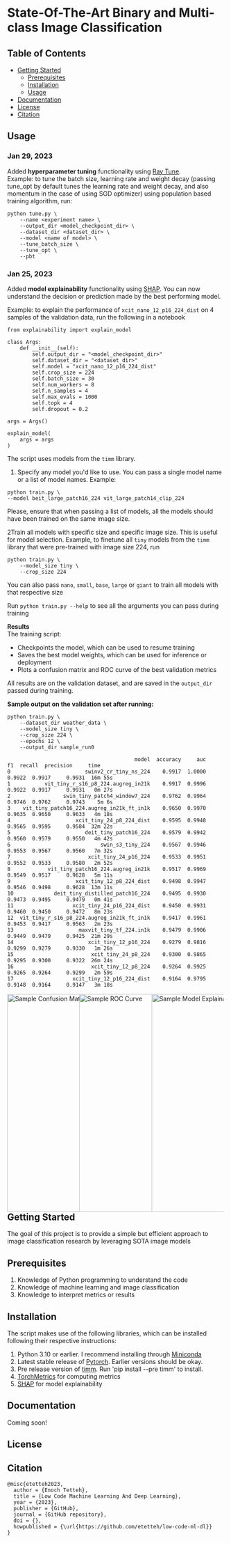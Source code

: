 # State-Of-The-Art Binary and Multi-class Image Classification

## Table of Contents

* [Getting Started](#getting-started)
    * [Prerequisites](#prerequisites)
    * [Installation](#installation)
    * [Usage](#usage)
* [Documentation](#documentation)
* [License](#license)
* [Citation](#citation)

## Usage
### Jan 29, 2023
Added **hyperparameter tuning** functionality using [Ray Tune](https://www.ray.io/ray-tune).\
Example: to tune the batch size, learning rate and weight decay (passing tune_opt by default tunes the learning rate and weight decay, and also momentum in the case of using SGD optimizer) using population based training algorithm, run:
```
python tune.py \
    --name <experiment name> \
    --output_dir <model_checkpoint_dir> \
    --dataset_dir <dataset_dir> \
    --model <name of model> \
    --tune_batch_size \
    --tune_opt \
    --pbt 
```

### Jan 25, 2023
Added **model explainability** functionality using [SHAP](https://shap.readthedocs.io/en/latest/index.html#). You can now understand the decision or prediction made by the best performing model.

Example: to explain the performance of `xcit_nano_12_p16_224_dist` on 4 samples of the validation data, run the following in a notebook
```
from explainability import explain_model

class Args:
    def __init__(self):
        self.output_dir = "<model_checkpoint_dir>"
        self.dataset_dir = "<dataset_dir>"
        self.model = "xcit_nano_12_p16_224_dist"
        self.crop_size = 224
        self.batch_size = 30
        self.num_workers = 8
        self.n_samples = 4
        self.max_evals = 1000
        self.topk = 4
        self.dropout = 0.2
    
args = Args()

explain_model(
    args = args
)

```

The script uses models from the `timm` library.
1. Specify any model you'd like to use. You can pass a single model name or a list of model names. Example:
```
python train.py \
--model beit_large_patch16_224 vit_large_patch14_clip_224
```
Please, ensure that when passing a list of models, all the models should have been trained on the same image size.

2Train all models with specific size and specific image size. This is useful for model selection. Example, to finetune all `tiny` models from the `timm` library that were pre-trained with image size 224, run
```
python train.py \ 
    --model_size tiny \
    --crop_size 224
```
You can also pass `nano`, `small`, `base`, `large` or `giant` to train all models with that respective size

Run `python train.py --help` to see all the arguments you can pass during training

**Results**\
The training script:
* Checkpoints the model, which can be used to resume training
* Saves the best model weights, which can be used for inference or deployment
* Plots a confusion matrix and ROC curve of the best validation metrics

All results are on the validation dataset, and are saved in the `output_dir` passed during training.


**Sample output on the validation set after running:**
```
python train.py \
    --dataset_dir weather_data \ 
    --model_size tiny \
    --crop_size 224 \ 
    --epochs 12 \
    --output_dir sample_run0
```

```
                                         model  accuracy     auc      f1  recall  precision     time
0                        swinv2_cr_tiny_ns_224    0.9917  1.0000  0.9922  0.9917     0.9931  16m 55s
1           vit_tiny_r_s16_p8_224.augreg_in21k    0.9917  0.9996  0.9922  0.9917     0.9931   0m 27s
2                 swin_tiny_patch4_window7_224    0.9762  0.9964  0.9746  0.9762     0.9743    5m 6s
3    vit_tiny_patch16_224.augreg_in21k_ft_in1k    0.9650  0.9970  0.9635  0.9650     0.9633   4m 18s
4                     xcit_tiny_24_p8_224_dist    0.9595  0.9948  0.9565  0.9595     0.9584  32m 22s
5                        deit_tiny_patch16_224    0.9579  0.9942  0.9560  0.9579     0.9550   4m 42s
6                             swin_s3_tiny_224    0.9567  0.9946  0.9553  0.9567     0.9560   7m 32s
7                         xcit_tiny_24_p16_224    0.9533  0.9951  0.9552  0.9533     0.9580   2m 52s
8            vit_tiny_patch16_224.augreg_in21k    0.9517  0.9969  0.9549  0.9517     0.9628   5m 11s
9                     xcit_tiny_12_p8_224_dist    0.9498  0.9947  0.9546  0.9498     0.9628  13m 11s
10             deit_tiny_distilled_patch16_224    0.9495  0.9930  0.9473  0.9495     0.9479   0m 41s
11                   xcit_tiny_24_p16_224_dist    0.9450  0.9931  0.9460  0.9450     0.9472   8m 23s
12  vit_tiny_r_s16_p8_224.augreg_in21k_ft_in1k    0.9417  0.9961  0.9453  0.9417     0.9563   2m 23s
13                     maxvit_tiny_tf_224.in1k    0.9479  0.9906  0.9449  0.9479     0.9425  21m 29s
14                        xcit_tiny_12_p16_224    0.9279  0.9816  0.9299  0.9279     0.9330   1m 26s
15                         xcit_tiny_24_p8_224    0.9300  0.9865  0.9295  0.9300     0.9322  26m 24s
16                         xcit_tiny_12_p8_224    0.9264  0.9925  0.9265  0.9264     0.9299   2m 59s
17                   xcit_tiny_12_p16_224_dist    0.9164  0.9795  0.9148  0.9164     0.9147   3m 18s
```

<div style="clear: both;"></div>

<div style="float:left; width: 33%;">
  <img src="https://github.com/etetteh/low-code-ml-dl/blob/main/deep_learning/image_classification/plots/confusion_matrix.png" height="500" width="500" title="Sample Confusion Matrix" alt="Sample Confusion Matrix"/>
</div>

<div style="float:left; width: 33%;">
  <img src="https://github.com/etetteh/low-code-ml-dl/blob/main/deep_learning/image_classification/plots/roc_curve.png" height="500" width="500" title="Sample ROC Curve" alt="Sample ROC Curve">
</div>

<div style="float:left; width: 33%;">
  <img src="https://github.com/etetteh/low-code-ml-dl/blob/main/deep_learning/image_classification/plots/model_explainability.png" height="500" width="500" title="Sample Model Explainability" alt="Sample Model Explainability">
</div>


## Getting Started
The goal of this project is to provide a simple but efficient approach to image classification research by leveraging SOTA image models

## Prerequisites
1. Knowledge of Python programming to understand the code
2. Knowledge of machine learning and image classification
3. Knowledge to interpret metrics or results

## Installation
The script makes use of the following libraries, which can be installed following their respective instructions:
1. Python 3.10 or earlier. I recommend installing through [Miniconda](https://docs.conda.io/en/latest/miniconda.html) 
2. Latest stable release of [Pytorch](https://pytorch.org/get-started/locally/). Earlier versions should be okay.
3. Pre release version of [timm](https://github.com/rwightman/pytorch-image-models). Run 'pip install --pre timm' to install.
4. [TorchMetrics](https://torchmetrics.readthedocs.io/en/stable/) for computing metrics
5. [SHAP](https://shap.readthedocs.io/en/latest/index.html#) for model explainability

## Documentation
Coming soon!

## License

## Citation
```
@misc{etetteh2023,
  author = {Enoch Tetteh},
  title = {Low Code Machine Learning And Deep Learning},
  year = {2023},
  publisher = {GitHub},
  journal = {GitHub repository},
  doi = {},
  howpublished = {\url{https://github.com/etetteh/low-code-ml-dl}}
} 
```
